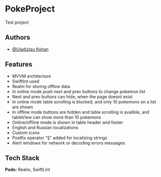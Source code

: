 # PokeProject
Test project

## Authors

- [@Uladizlau Kohan](https://github.com/Volcheslav)


## Features
- MVVM architecture
- Swiftlint used
- Realm for storing offline data
- In online mode push next and prev buttons to change pokemon list
- Next and prev buttons can hide, when the page doesnt exist
- In online mode table scrolling is blocked, and only 10 pokemons on a list are shown
- In offline mode buttons are hidden and table scrolling is avalible, and tableView can show more than 10 pokemons
- Online/offline mode is shown in table header and footer
- English and Russian localizations
- Custom icons
- Postfix operator "§" added for localizing strings
- Alert windows for network or decoding errors messages


## Tech Stack

**Pods:** Realm, SwiftLint

